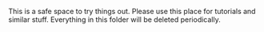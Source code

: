 This is a safe space to try things out.
Please use this place for tutorials and similar stuff.
Everything in this folder will be deleted periodically.